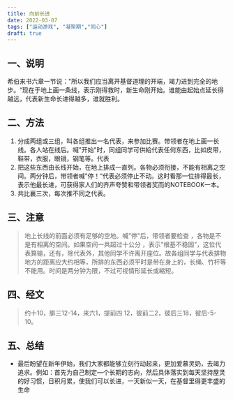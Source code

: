 ```yaml
---
title: 向前长进 
date: 2022-03-07
tags: ["运动游戏", "凝聚期","同心"]
draft: true
---
```

## 一、说明
  希伯来书六章一节说："所以我们应当离开基督道理的开端，竭力进到完全的地步。“现在于地上画一条线，表示刚得救时，新生命刚开始。谁能由起始点延长得越远，代表新生命长进得越多，谁就胜利。
  
## 二、方法
1. 分成两组或三组，叫各组推出一名代表，来参加比赛。带领者在地上画一长线。各人站在线后。喊"开始"时，同组同学可供給代表任何东西，比如皮带，鞋带，衣服，眼镜，钢笔等。代表
2. 把这些东西由长线开始，在地上排成一直列。各物必须衔接，不能有相离之空间。两分钟后，带领者喊"停！“代表必须停止不动。这时看那一位排得最长，表示他最长进，可获得家人们的齐声夸赞和带领者奖而的NOTEBOOK一本。
3. 共比襄三次，每次推不同之代表。

## 三、注意
  >地上长线的前面必须有足够的空地。喊”停"后，带领者要检查 ，各物是不是有相离的空间。如果空间一共超过十公分 ，表示"根基不稳固”，这位代表算输，还有，除代表外，其他同学不许离开座位。故各组同学与代表排物地方的距离应大约相等，所排的东西必须平时是带在身上的，长绳、竹杆等不能用。时间是两分钟为限，不过可视情形延长或縮短。

## 四、经文
> 约十10，腓三12-14，来六1，提前四 12，彼前二2，彼后三18，彼后-5-10。
  
## 五、总结

 - 最后盼望在新年伊始，我们大家都能够立刻行动起来，更加爱慕灵奶，去竭力追求。例如：首先为自己制定—个长期的志向，然后具体落实到每天坚持屋灵的好习惯，日积月累，使我们可以长进，一天新似一天，在基督里得更丰盛的生命